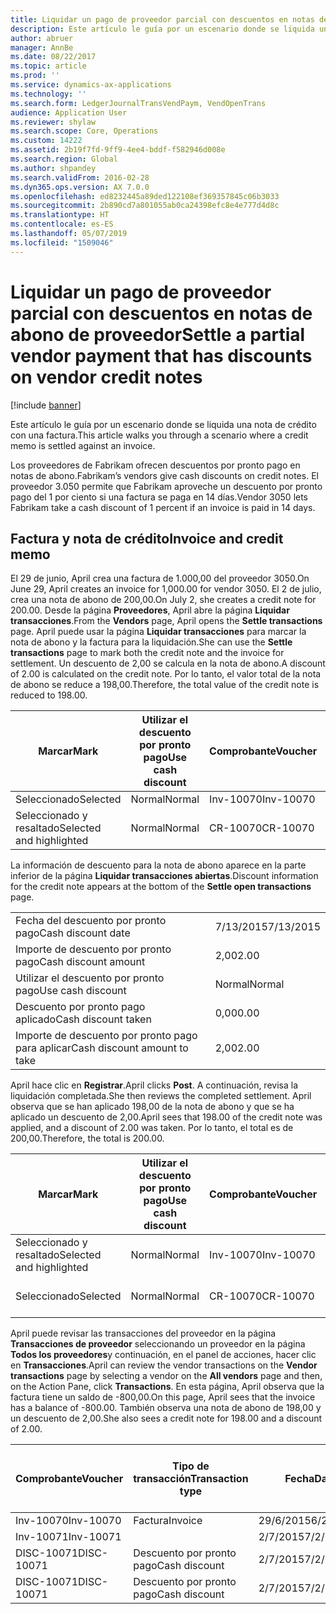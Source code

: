 ```yaml
---
title: Liquidar un pago de proveedor parcial con descuentos en notas de abono de proveedor
description: Este artículo le guía por un escenario donde se liquida una nota de crédito con una factura.
author: abruer
manager: AnnBe
ms.date: 08/22/2017
ms.topic: article
ms.prod: ''
ms.service: dynamics-ax-applications
ms.technology: ''
ms.search.form: LedgerJournalTransVendPaym, VendOpenTrans
audience: Application User
ms.reviewer: shylaw
ms.search.scope: Core, Operations
ms.custom: 14222
ms.assetid: 2b19f7fd-9ff9-4ee4-bddf-f582946d008e
ms.search.region: Global
ms.author: shpandey
ms.search.validFrom: 2016-02-28
ms.dyn365.ops.version: AX 7.0.0
ms.openlocfilehash: ed8232445a89ded122108ef369357845c06b3033
ms.sourcegitcommit: 2b890cd7a801055ab0ca24398efc8e4e777d4d8c
ms.translationtype: HT
ms.contentlocale: es-ES
ms.lasthandoff: 05/07/2019
ms.locfileid: "1509046"
---
```

# <a name="settle-a-partial-vendor-payment-that-has-discounts-on-vendor-credit-notes"></a><span data-ttu-id="3900c-103">Liquidar un pago de proveedor parcial con descuentos en notas de abono de proveedor</span><span class="sxs-lookup"><span data-stu-id="3900c-103">Settle a partial vendor payment that has discounts on vendor credit notes</span></span>

[!include [banner](../includes/banner.md)]

<span data-ttu-id="3900c-104">Este artículo le guía por un escenario donde se liquida una nota de crédito con una factura.</span><span class="sxs-lookup"><span data-stu-id="3900c-104">This article walks you through a scenario where a credit memo is settled against an invoice.</span></span>

<span data-ttu-id="3900c-105">Los proveedores de Fabrikam ofrecen descuentos por pronto pago en notas de abono.</span><span class="sxs-lookup"><span data-stu-id="3900c-105">Fabrikam’s vendors give cash discounts on credit notes.</span></span> <span data-ttu-id="3900c-106">El proveedor 3.050 permite que Fabrikam aproveche un descuento por pronto pago del 1 por ciento si una factura se paga en 14 días.</span><span class="sxs-lookup"><span data-stu-id="3900c-106">Vendor 3050 lets Fabrikam take a cash discount of 1 percent if an invoice is paid in 14 days.</span></span>

## <a name="invoice-and-credit-memo"></a><span data-ttu-id="3900c-107">Factura y nota de crédito</span><span class="sxs-lookup"><span data-stu-id="3900c-107">Invoice and credit memo</span></span>
<span data-ttu-id="3900c-108">El 29 de junio, April crea una factura de 1.000,00 del proveedor 3050.</span><span class="sxs-lookup"><span data-stu-id="3900c-108">On June 29, April creates an invoice for 1,000.00 for vendor 3050.</span></span> <span data-ttu-id="3900c-109">El 2 de julio, crea una nota de abono de 200,00.</span><span class="sxs-lookup"><span data-stu-id="3900c-109">On July 2, she creates a credit note for 200.00.</span></span> <span data-ttu-id="3900c-110">Desde la página **Proveedores**, April abre la página **Liquidar transacciones**.</span><span class="sxs-lookup"><span data-stu-id="3900c-110">From the **Vendors** page, April opens the **Settle transactions** page.</span></span> <span data-ttu-id="3900c-111">April puede usar la página **Liquidar transacciones** para marcar la nota de abono y la factura para la liquidación.</span><span class="sxs-lookup"><span data-stu-id="3900c-111">She can use the **Settle transactions** page to mark both the credit note and the invoice for settlement.</span></span> <span data-ttu-id="3900c-112">Un descuento de 2,00 se calcula en la nota de abono.</span><span class="sxs-lookup"><span data-stu-id="3900c-112">A discount of 2.00 is calculated on the credit note.</span></span> <span data-ttu-id="3900c-113">Por lo tanto, el valor total de la nota de abono se reduce a 198,00.</span><span class="sxs-lookup"><span data-stu-id="3900c-113">Therefore, the total value of the credit note is reduced to 198.00.</span></span>

| <span data-ttu-id="3900c-114">Marcar</span><span class="sxs-lookup"><span data-stu-id="3900c-114">Mark</span></span>                     | <span data-ttu-id="3900c-115">Utilizar el descuento por pronto pago</span><span class="sxs-lookup"><span data-stu-id="3900c-115">Use cash discount</span></span> | <span data-ttu-id="3900c-116">Comprobante</span><span class="sxs-lookup"><span data-stu-id="3900c-116">Voucher</span></span>   | <span data-ttu-id="3900c-117">Cuenta</span><span class="sxs-lookup"><span data-stu-id="3900c-117">Account</span></span> | <span data-ttu-id="3900c-118">Fecha</span><span class="sxs-lookup"><span data-stu-id="3900c-118">Date</span></span>      | <span data-ttu-id="3900c-119">Fecha de vencimiento</span><span class="sxs-lookup"><span data-stu-id="3900c-119">Due date</span></span>  | <span data-ttu-id="3900c-120">Factura</span><span class="sxs-lookup"><span data-stu-id="3900c-120">Invoice</span></span> | <span data-ttu-id="3900c-121">Importe en divisa de la transacción</span><span class="sxs-lookup"><span data-stu-id="3900c-121">Amount in transaction currency</span></span> | <span data-ttu-id="3900c-122">Divisa</span><span class="sxs-lookup"><span data-stu-id="3900c-122">Currency</span></span> | <span data-ttu-id="3900c-123">Importe para liquidar</span><span class="sxs-lookup"><span data-stu-id="3900c-123">Amount to settle</span></span> |
|--------------------------|-------------------|-----------|---------|-----------|-----------|---------|--------------------------------|----------|------------------|
| <span data-ttu-id="3900c-124">Seleccionado</span><span class="sxs-lookup"><span data-stu-id="3900c-124">Selected</span></span>                 | <span data-ttu-id="3900c-125">Normal</span><span class="sxs-lookup"><span data-stu-id="3900c-125">Normal</span></span>            | <span data-ttu-id="3900c-126">Inv-10070</span><span class="sxs-lookup"><span data-stu-id="3900c-126">Inv-10070</span></span> | <span data-ttu-id="3900c-127">3050</span><span class="sxs-lookup"><span data-stu-id="3900c-127">3050</span></span>    | <span data-ttu-id="3900c-128">29/6/2015</span><span class="sxs-lookup"><span data-stu-id="3900c-128">6/29/2015</span></span> | <span data-ttu-id="3900c-129">29/7/2015</span><span class="sxs-lookup"><span data-stu-id="3900c-129">7/29/2015</span></span> | <span data-ttu-id="3900c-130">10070</span><span class="sxs-lookup"><span data-stu-id="3900c-130">10070</span></span>   | <span data-ttu-id="3900c-131">-1.000,00</span><span class="sxs-lookup"><span data-stu-id="3900c-131">-1,000.00</span></span>                      | <span data-ttu-id="3900c-132">USD</span><span class="sxs-lookup"><span data-stu-id="3900c-132">USD</span></span>      | <span data-ttu-id="3900c-133">-990,00</span><span class="sxs-lookup"><span data-stu-id="3900c-133">-990.00</span></span>          |
| <span data-ttu-id="3900c-134">Seleccionado y resaltado</span><span class="sxs-lookup"><span data-stu-id="3900c-134">Selected and highlighted</span></span> | <span data-ttu-id="3900c-135">Normal</span><span class="sxs-lookup"><span data-stu-id="3900c-135">Normal</span></span>            | <span data-ttu-id="3900c-136">CR-10070</span><span class="sxs-lookup"><span data-stu-id="3900c-136">CR-10070</span></span>  | <span data-ttu-id="3900c-137">3050</span><span class="sxs-lookup"><span data-stu-id="3900c-137">3050</span></span>    | <span data-ttu-id="3900c-138">2/7/2015</span><span class="sxs-lookup"><span data-stu-id="3900c-138">7/2/2015</span></span>  | <span data-ttu-id="3900c-139">29/7/2015</span><span class="sxs-lookup"><span data-stu-id="3900c-139">7/29/2015</span></span> |         | <span data-ttu-id="3900c-140">200,00</span><span class="sxs-lookup"><span data-stu-id="3900c-140">200.00</span></span>                         | <span data-ttu-id="3900c-141">USD</span><span class="sxs-lookup"><span data-stu-id="3900c-141">USD</span></span>      | <span data-ttu-id="3900c-142">198,00</span><span class="sxs-lookup"><span data-stu-id="3900c-142">198.00</span></span>           |

<span data-ttu-id="3900c-143">La información de descuento para la nota de abono aparece en la parte inferior de la página **Liquidar transacciones abiertas**.</span><span class="sxs-lookup"><span data-stu-id="3900c-143">Discount information for the credit note appears at the bottom of the **Settle open transactions** page.</span></span>

|                              |           |
|------------------------------|-----------|
| <span data-ttu-id="3900c-144">Fecha del descuento por pronto pago</span><span class="sxs-lookup"><span data-stu-id="3900c-144">Cash discount date</span></span>           | <span data-ttu-id="3900c-145">7/13/2015</span><span class="sxs-lookup"><span data-stu-id="3900c-145">7/13/2015</span></span> |
| <span data-ttu-id="3900c-146">Importe de descuento por pronto pago</span><span class="sxs-lookup"><span data-stu-id="3900c-146">Cash discount amount</span></span>         | <span data-ttu-id="3900c-147">2,00</span><span class="sxs-lookup"><span data-stu-id="3900c-147">2.00</span></span>      |
| <span data-ttu-id="3900c-148">Utilizar el descuento por pronto pago</span><span class="sxs-lookup"><span data-stu-id="3900c-148">Use cash discount</span></span>            | <span data-ttu-id="3900c-149">Normal</span><span class="sxs-lookup"><span data-stu-id="3900c-149">Normal</span></span>    |
| <span data-ttu-id="3900c-150">Descuento por pronto pago aplicado</span><span class="sxs-lookup"><span data-stu-id="3900c-150">Cash discount taken</span></span>          | <span data-ttu-id="3900c-151">0,00</span><span class="sxs-lookup"><span data-stu-id="3900c-151">0.00</span></span>      |
| <span data-ttu-id="3900c-152">Importe de descuento por pronto pago para aplicar</span><span class="sxs-lookup"><span data-stu-id="3900c-152">Cash discount amount to take</span></span> | <span data-ttu-id="3900c-153">2,00</span><span class="sxs-lookup"><span data-stu-id="3900c-153">2.00</span></span>      |

<span data-ttu-id="3900c-154">April hace clic en **Registrar**.</span><span class="sxs-lookup"><span data-stu-id="3900c-154">April clicks **Post**.</span></span> <span data-ttu-id="3900c-155">A continuación, revisa la liquidación completada.</span><span class="sxs-lookup"><span data-stu-id="3900c-155">She then reviews the completed settlement.</span></span> <span data-ttu-id="3900c-156">April observa que se han aplicado 198,00 de la nota de abono y que se ha aplicado un descuento de 2,00.</span><span class="sxs-lookup"><span data-stu-id="3900c-156">April sees that 198.00 of the credit note was applied, and a discount of 2.00 was taken.</span></span> <span data-ttu-id="3900c-157">Por lo tanto, el total es de 200,00.</span><span class="sxs-lookup"><span data-stu-id="3900c-157">Therefore, the total is 200.00.</span></span>

| <span data-ttu-id="3900c-158">Marcar</span><span class="sxs-lookup"><span data-stu-id="3900c-158">Mark</span></span>                     | <span data-ttu-id="3900c-159">Utilizar el descuento por pronto pago</span><span class="sxs-lookup"><span data-stu-id="3900c-159">Use cash discount</span></span> | <span data-ttu-id="3900c-160">Comprobante</span><span class="sxs-lookup"><span data-stu-id="3900c-160">Voucher</span></span>   | <span data-ttu-id="3900c-161">Cuenta</span><span class="sxs-lookup"><span data-stu-id="3900c-161">Account</span></span> | <span data-ttu-id="3900c-162">Fecha</span><span class="sxs-lookup"><span data-stu-id="3900c-162">Date</span></span>      | <span data-ttu-id="3900c-163">Fecha de vencimiento</span><span class="sxs-lookup"><span data-stu-id="3900c-163">Due date</span></span>  | <span data-ttu-id="3900c-164">Factura</span><span class="sxs-lookup"><span data-stu-id="3900c-164">Invoice</span></span>  | <span data-ttu-id="3900c-165">Importe en divisa de la transacción</span><span class="sxs-lookup"><span data-stu-id="3900c-165">Amount in transaction currency</span></span> | <span data-ttu-id="3900c-166">Divisa</span><span class="sxs-lookup"><span data-stu-id="3900c-166">Currency</span></span> | <span data-ttu-id="3900c-167">Importe para liquidar</span><span class="sxs-lookup"><span data-stu-id="3900c-167">Amount to settle</span></span> |
|--------------------------|-------------------|-----------|---------|-----------|-----------|----------|--------------------------------|----------|------------------|
| <span data-ttu-id="3900c-168">Seleccionado y resaltado</span><span class="sxs-lookup"><span data-stu-id="3900c-168">Selected and highlighted</span></span> | <span data-ttu-id="3900c-169">Normal</span><span class="sxs-lookup"><span data-stu-id="3900c-169">Normal</span></span>            | <span data-ttu-id="3900c-170">Inv-10070</span><span class="sxs-lookup"><span data-stu-id="3900c-170">Inv-10070</span></span> | <span data-ttu-id="3900c-171">3050</span><span class="sxs-lookup"><span data-stu-id="3900c-171">3050</span></span>    | <span data-ttu-id="3900c-172">29/6/2015</span><span class="sxs-lookup"><span data-stu-id="3900c-172">6/29/2015</span></span> | <span data-ttu-id="3900c-173">29/7/2015</span><span class="sxs-lookup"><span data-stu-id="3900c-173">7/29/2015</span></span> | <span data-ttu-id="3900c-174">10070</span><span class="sxs-lookup"><span data-stu-id="3900c-174">10070</span></span>    | <span data-ttu-id="3900c-175">-1.000,00</span><span class="sxs-lookup"><span data-stu-id="3900c-175">-1,000.00</span></span>                      | <span data-ttu-id="3900c-176">USD</span><span class="sxs-lookup"><span data-stu-id="3900c-176">USD</span></span>      | <span data-ttu-id="3900c-177">-200,00</span><span class="sxs-lookup"><span data-stu-id="3900c-177">-200.00</span></span>          |
| <span data-ttu-id="3900c-178">Seleccionado</span><span class="sxs-lookup"><span data-stu-id="3900c-178">Selected</span></span>                 | <span data-ttu-id="3900c-179">Normal</span><span class="sxs-lookup"><span data-stu-id="3900c-179">Normal</span></span>            | <span data-ttu-id="3900c-180">CR-10070</span><span class="sxs-lookup"><span data-stu-id="3900c-180">CR-10070</span></span>  | <span data-ttu-id="3900c-181">3050</span><span class="sxs-lookup"><span data-stu-id="3900c-181">3050</span></span>    | <span data-ttu-id="3900c-182">2/7/2015</span><span class="sxs-lookup"><span data-stu-id="3900c-182">7/2/2015</span></span>  | <span data-ttu-id="3900c-183">29/7/2015</span><span class="sxs-lookup"><span data-stu-id="3900c-183">7/29/2015</span></span> | <span data-ttu-id="3900c-184">CR-10070</span><span class="sxs-lookup"><span data-stu-id="3900c-184">CR-10070</span></span> | <span data-ttu-id="3900c-185">200,00</span><span class="sxs-lookup"><span data-stu-id="3900c-185">200.00</span></span>                         | <span data-ttu-id="3900c-186">USD</span><span class="sxs-lookup"><span data-stu-id="3900c-186">USD</span></span>      | <span data-ttu-id="3900c-187">198,00</span><span class="sxs-lookup"><span data-stu-id="3900c-187">198.00</span></span>           |

<span data-ttu-id="3900c-188">April puede revisar las transacciones del proveedor en la página **Transacciones de proveedor** seleccionando un proveedor en la página **Todos los proveedores**y continuación, en el panel de acciones, hacer clic en **Transacciones**.</span><span class="sxs-lookup"><span data-stu-id="3900c-188">April can review the vendor transactions on the **Vendor transactions** page by selecting a vendor on the **All vendors** page and then, on the Action Pane, click **Transactions**.</span></span> <span data-ttu-id="3900c-189">En esta página, April observa que la factura tiene un saldo de -800,00.</span><span class="sxs-lookup"><span data-stu-id="3900c-189">On this page, April sees that the invoice has a balance of -800.00.</span></span> <span data-ttu-id="3900c-190">También observa una nota de abono de 198,00 y un descuento de 2,00.</span><span class="sxs-lookup"><span data-stu-id="3900c-190">She also sees a credit note for 198.00 and a discount of 2.00.</span></span>

| <span data-ttu-id="3900c-191">Comprobante</span><span class="sxs-lookup"><span data-stu-id="3900c-191">Voucher</span></span>    | <span data-ttu-id="3900c-192">Tipo de transacción</span><span class="sxs-lookup"><span data-stu-id="3900c-192">Transaction type</span></span> | <span data-ttu-id="3900c-193">Fecha</span><span class="sxs-lookup"><span data-stu-id="3900c-193">Date</span></span>      | <span data-ttu-id="3900c-194">Factura</span><span class="sxs-lookup"><span data-stu-id="3900c-194">Invoice</span></span> | <span data-ttu-id="3900c-195">Importe en débito en divisa de transacción</span><span class="sxs-lookup"><span data-stu-id="3900c-195">Amount in transaction currency debit</span></span> | <span data-ttu-id="3900c-196">Importe en crédito en divisa de transacción</span><span class="sxs-lookup"><span data-stu-id="3900c-196">Amount in transaction currency credit</span></span> | <span data-ttu-id="3900c-197">Saldo</span><span class="sxs-lookup"><span data-stu-id="3900c-197">Balance</span></span> | <span data-ttu-id="3900c-198">Divisa</span><span class="sxs-lookup"><span data-stu-id="3900c-198">Currency</span></span> |
|------------|------------------|-----------|---------|--------------------------------------|---------------------------------------|---------|----------|
| <span data-ttu-id="3900c-199">Inv-10070</span><span class="sxs-lookup"><span data-stu-id="3900c-199">Inv-10070</span></span>  | <span data-ttu-id="3900c-200">Factura</span><span class="sxs-lookup"><span data-stu-id="3900c-200">Invoice</span></span>          | <span data-ttu-id="3900c-201">29/6/2015</span><span class="sxs-lookup"><span data-stu-id="3900c-201">6/29/2015</span></span> | <span data-ttu-id="3900c-202">10070</span><span class="sxs-lookup"><span data-stu-id="3900c-202">10070</span></span>   |                                      | <span data-ttu-id="3900c-203">1.000,00</span><span class="sxs-lookup"><span data-stu-id="3900c-203">1,000.00</span></span>                              | <span data-ttu-id="3900c-204">-800,00</span><span class="sxs-lookup"><span data-stu-id="3900c-204">-800.00</span></span> | <span data-ttu-id="3900c-205">USD</span><span class="sxs-lookup"><span data-stu-id="3900c-205">USD</span></span>      |
| <span data-ttu-id="3900c-206">Inv-10071</span><span class="sxs-lookup"><span data-stu-id="3900c-206">Inv-10071</span></span>  |                  | <span data-ttu-id="3900c-207">2/7/2015</span><span class="sxs-lookup"><span data-stu-id="3900c-207">7/2/2015</span></span>  | <span data-ttu-id="3900c-208">CR10071</span><span class="sxs-lookup"><span data-stu-id="3900c-208">CR10071</span></span> | <span data-ttu-id="3900c-209">200,00</span><span class="sxs-lookup"><span data-stu-id="3900c-209">200.00</span></span>                               |                                       | <span data-ttu-id="3900c-210">0,00</span><span class="sxs-lookup"><span data-stu-id="3900c-210">0.00</span></span>    | <span data-ttu-id="3900c-211">USD</span><span class="sxs-lookup"><span data-stu-id="3900c-211">USD</span></span>      |
| <span data-ttu-id="3900c-212">DISC-10071</span><span class="sxs-lookup"><span data-stu-id="3900c-212">DISC-10071</span></span> |  <span data-ttu-id="3900c-213">Descuento por pronto pago</span><span class="sxs-lookup"><span data-stu-id="3900c-213">Cash discount</span></span>   | <span data-ttu-id="3900c-214">2/7/2015</span><span class="sxs-lookup"><span data-stu-id="3900c-214">7/2/2015</span></span>  |         | <span data-ttu-id="3900c-215">2,00</span><span class="sxs-lookup"><span data-stu-id="3900c-215">2.00</span></span>                                 |                                       | <span data-ttu-id="3900c-216">0,00</span><span class="sxs-lookup"><span data-stu-id="3900c-216">0.00</span></span>    | <span data-ttu-id="3900c-217">USD</span><span class="sxs-lookup"><span data-stu-id="3900c-217">USD</span></span>      |
| <span data-ttu-id="3900c-218">DISC-10071</span><span class="sxs-lookup"><span data-stu-id="3900c-218">DISC-10071</span></span> |  <span data-ttu-id="3900c-219">Descuento por pronto pago</span><span class="sxs-lookup"><span data-stu-id="3900c-219">Cash discount</span></span>   | <span data-ttu-id="3900c-220">2/7/2015</span><span class="sxs-lookup"><span data-stu-id="3900c-220">7/2/2015</span></span>  |         |                                      | <span data-ttu-id="3900c-221">2,00</span><span class="sxs-lookup"><span data-stu-id="3900c-221">2.00</span></span>                                  | <span data-ttu-id="3900c-222">0,00</span><span class="sxs-lookup"><span data-stu-id="3900c-222">0.00</span></span>    | <span data-ttu-id="3900c-223">USD</span><span class="sxs-lookup"><span data-stu-id="3900c-223">USD</span></span>      |





